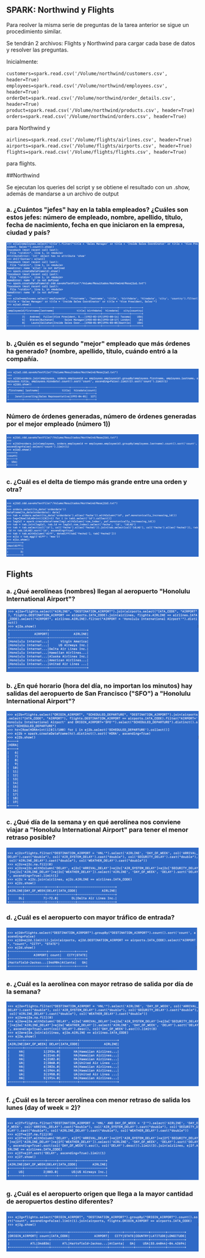 ## SPARK: Northwind y Flights

Para reolver la misma serie de preguntas de la tarea anterior se sigue un procedimiento similar.

Se tendrán 2 archivos: Flights y Northwind para cargar cada base de datos y resolver las preguntas.

Inicialmente:
```
customers=spark.read.csv('/Volume/northwind/customers.csv', header=True)
employees=spark.read.csv('/Volume/northwind/employees.csv', header=True)
orderDet=spark.read.csv('/Volume/northwind/order_details.csv', header=True)
product=spark.read.csv('/Volume/northwind/products.csv', header=True)
orders=spark.read.csv('/Volume/northwind/orders.csv', header=True)
```

para Northwind y

```
airlines=spark.read.csv('/Volume/flights/airlines.csv', header=True)
airports=spark.read.csv('/Volume/flights/airports.csv', header=True)
flights=spark.read.csv('/Volume/flights/flights.csv', header=True)
```

para flights.

##Northwind

Se ejecutan los queries del script y se obtiene el resultado con un .show, además de mandarse a un archivo de output

### a. ¿Cuántos "jefes" hay en la tabla empleados? ¿Cuáles son estos jefes: número de empleado, nombre, apellido, título, fecha de nacimiento, fecha en que iniciaron en la empresa, ciudad y país?

![Foto1](Resultados/Northwind-Fotos/Foto1.png)

### b. ¿Quién es el segundo "mejor" empleado que más órdenes ha generado? (nombre, apellido, título, cuándo entró a la compañía. 

![Foto2](Resultados/Northwind-Fotos/Foto2.png) 

### Número de órdenes generadas, número de órdenes generadas por el mejor empleado (número 1))

![Foto3](Resultados/Northwind-Fotos/Foto3.png) 

### c. ¿Cuál es el delta de tiempo más grande entre una orden y otra?

![Foto4](Resultados/Northwind-Fotos/Foto4.png) 

## Flights

### a. ¿Qué aerolíneas (nombres) llegan al aeropuerto "Honolulu International Airport"? 

![Foto5](Resultados/Flights-Fotos/Foto1.png)

### b. ¿En qué horario (hora del día, no importan los minutos) hay salidas del aeropuerto de San Francisco ("SFO") a "Honolulu International Airport"? 

![Foto6](Resultados/Flights-Fotos/Foto2.png)

### c. ¿Qué día de la semana y en qué aerolínea nos conviene viajar a "Honolulu International Airport" para tener el menor retraso posible? 

![Foto7](Resultados/Flights-Fotos/Foto3.png)

### d. ¿Cuál es el aeropuerto con mayor tráfico de entrada? 

![Foto8](Resultados/Flights-Fotos/Foto4.png)

### e. ¿Cuál es la aerolínea con mayor retraso de salida por día de la semana? 

![Foto9](Resultados/Flights-Fotos/Foto5.png)

### f. ¿Cuál es la tercer aerolínea con menor retraso de salida los lunes (day of week = 2)? 

![Foto10](Resultados/Flights-Fotos/Foto6.png)

### g. ¿Cuál es el aeropuerto origen que llega a la mayor cantidad de aeropuertos destino diferentes?

![Foto11](Resultados/Flights-Fotos/Foto7.png)
